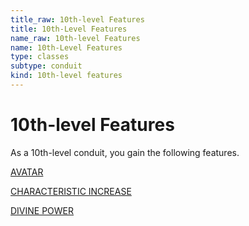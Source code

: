 ```yaml
---
title_raw: 10th-level Features
title: 10th-Level Features
name_raw: 10th-level Features
name: 10th-Level Features
type: classes
subtype: conduit
kind: 10th-level features
---
```


# 10th-level Features

As a 10th-level conduit, you gain the following features.

[AVATAR](./Avatar.md)

[CHARACTERISTIC INCREASE](./Characteristic%20Increase.md)

[DIVINE POWER](./Divine%20Power.md)
